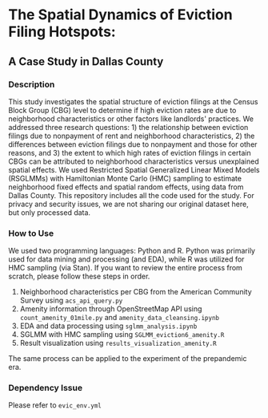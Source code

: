 # The Spatial Dynamics of Eviction Filing Hotspots: 
## A Case Study in Dallas County

### Description
This study investigates the spatial structure of eviction filings at the Census Block Group (CBG) level to determine if high eviction rates are due to neighborhood characteristics or other factors like landlords' practices. We addressed three research questions: 1) the relationship between eviction filings due to nonpayment of rent and neighborhood characteristics, 2) the differences between eviction filings due to nonpayment and those for other reasons, and 3) the extent to which high rates of eviction filings in certain CBGs can be attributed to neighborhood characteristics versus unexplained spatial effects. We used Restricted Spatial Generalized Linear Mixed Models (RSGLMMs) with Hamiltonian Monte Carlo (HMC) sampling to estimate neighborhood fixed effects and spatial random effects, using data from Dallas County. This repository includes all the code used for the study. For privacy and security issues, we are not sharing our original dataset here, but only processed data.

### How to Use
We used two programming languages: Python and R. Python was primarily used for data mining and processing (and EDA), while R was utilized for HMC sampling (via Stan). If you want to review the entire process from scratch, please follow these steps in order.

1. Neighborhood characteristics per CBG from the American Community Survey using ```acs_api_query.py```
2. Amenity information through OpenStreetMap API using ```count_amenity_01mile.py``` and ```amenity_data_cleansing.ipynb```
3. EDA and data processing using ```sglmm_analysis.ipynb```
4. SGLMM with HMC sampling using ```SGLMM_eviction6_amenity.R```
5. Result visualization using ```results_visualization_amenity.R```

The same process can be applied to the experiment of the prepandemic era.

### Dependency Issue
Please refer to ```evic_env.yml ```
